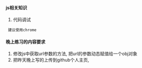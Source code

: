 #### js相关知识

1. 代码调试

```
 建议使用chrome
 ```
#### 晚上练习的内容要求
1. 修改js中获取url参数的方法, 把url的参数动态赋值给一个obj对象
2. 把昨天晚上写的上传到github个人主页,
